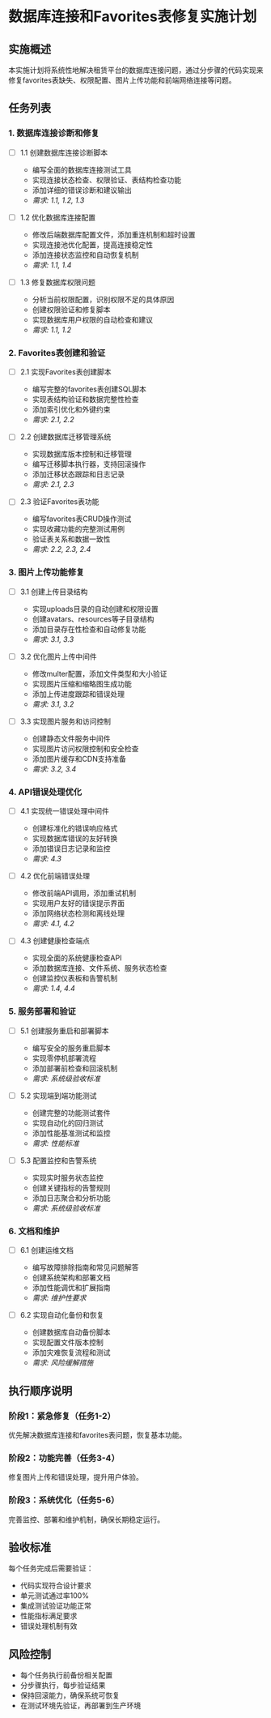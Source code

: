 # 数据库连接和Favorites表修复实施计划

## 实施概述

本实施计划将系统性地解决租赁平台的数据库连接问题，通过分步骤的代码实现来修复favorites表缺失、权限配置、图片上传功能和前端网络连接等问题。

## 任务列表

### 1. 数据库连接诊断和修复

- [ ] 1.1 创建数据库连接诊断脚本
  - 编写全面的数据库连接测试工具
  - 实现连接状态检查、权限验证、表结构检查功能
  - 添加详细的错误诊断和建议输出
  - _需求: 1.1, 1.2, 1.3_

- [ ] 1.2 优化数据库连接配置
  - 修改后端数据库配置文件，添加重连机制和超时设置
  - 实现连接池优化配置，提高连接稳定性
  - 添加连接状态监控和自动恢复机制
  - _需求: 1.1, 1.4_

- [ ] 1.3 修复数据库权限问题
  - 分析当前权限配置，识别权限不足的具体原因
  - 创建权限验证和修复脚本
  - 实现数据库用户权限的自动检查和建议
  - _需求: 1.1, 1.2_

### 2. Favorites表创建和验证

- [ ] 2.1 实现Favorites表创建脚本
  - 编写完整的favorites表创建SQL脚本
  - 实现表结构验证和数据完整性检查
  - 添加索引优化和外键约束
  - _需求: 2.1, 2.2_

- [ ] 2.2 创建数据库迁移管理系统
  - 实现数据库版本控制和迁移管理
  - 编写迁移脚本执行器，支持回滚操作
  - 添加迁移状态跟踪和日志记录
  - _需求: 2.1, 2.3_

- [ ] 2.3 验证Favorites表功能
  - 编写favorites表CRUD操作测试
  - 实现收藏功能的完整测试用例
  - 验证表关系和数据一致性
  - _需求: 2.2, 2.3, 2.4_

### 3. 图片上传功能修复

- [ ] 3.1 创建上传目录结构
  - 实现uploads目录的自动创建和权限设置
  - 创建avatars、resources等子目录结构
  - 添加目录存在性检查和自动修复功能
  - _需求: 3.1, 3.3_

- [ ] 3.2 优化图片上传中间件
  - 修改multer配置，添加文件类型和大小验证
  - 实现图片压缩和缩略图生成功能
  - 添加上传进度跟踪和错误处理
  - _需求: 3.1, 3.2_

- [ ] 3.3 实现图片服务和访问控制
  - 创建静态文件服务中间件
  - 实现图片访问权限控制和安全检查
  - 添加图片缓存和CDN支持准备
  - _需求: 3.2, 3.4_

### 4. API错误处理优化

- [ ] 4.1 实现统一错误处理中间件
  - 创建标准化的错误响应格式
  - 实现数据库错误的友好转换
  - 添加错误日志记录和监控
  - _需求: 4.3_

- [ ] 4.2 优化前端错误处理
  - 修改前端API调用，添加重试机制
  - 实现用户友好的错误提示界面
  - 添加网络状态检测和离线处理
  - _需求: 4.1, 4.2_

- [ ] 4.3 创建健康检查端点
  - 实现全面的系统健康检查API
  - 添加数据库连接、文件系统、服务状态检查
  - 创建监控仪表板和告警机制
  - _需求: 1.4, 4.4_

### 5. 服务部署和验证

- [ ] 5.1 创建服务重启和部署脚本
  - 编写安全的服务重启脚本
  - 实现零停机部署流程
  - 添加部署前检查和回滚机制
  - _需求: 系统级验收标准_

- [ ] 5.2 实现端到端功能测试
  - 创建完整的功能测试套件
  - 实现自动化的回归测试
  - 添加性能基准测试和监控
  - _需求: 性能标准_

- [ ] 5.3 配置监控和告警系统
  - 实现实时服务状态监控
  - 创建关键指标的告警规则
  - 添加日志聚合和分析功能
  - _需求: 系统级验收标准_

### 6. 文档和维护

- [ ] 6.1 创建运维文档
  - 编写故障排除指南和常见问题解答
  - 创建系统架构和部署文档
  - 添加性能调优和扩展指南
  - _需求: 维护性要求_

- [ ] 6.2 实现自动化备份和恢复
  - 创建数据库自动备份脚本
  - 实现配置文件版本控制
  - 添加灾难恢复流程和测试
  - _需求: 风险缓解措施_

## 执行顺序说明

### 阶段1：紧急修复（任务1-2）
优先解决数据库连接和favorites表问题，恢复基本功能。

### 阶段2：功能完善（任务3-4）
修复图片上传和错误处理，提升用户体验。

### 阶段3：系统优化（任务5-6）
完善监控、部署和维护机制，确保长期稳定运行。

## 验收标准

每个任务完成后需要验证：
- 代码实现符合设计要求
- 单元测试通过率100%
- 集成测试验证功能正常
- 性能指标满足要求
- 错误处理机制有效

## 风险控制

- 每个任务执行前备份相关配置
- 分步骤执行，每步验证结果
- 保持回滚能力，确保系统可恢复
- 在测试环境先验证，再部署到生产环境